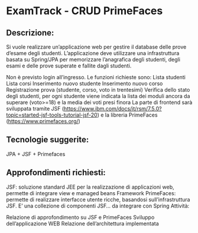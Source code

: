 
# ExamTrack - CRUD PrimeFaces
## Descrizione:

Si vuole realizzare un’applicazione web per gestire il database delle prove d’esame degli studenti.
L’applicazione deve utilizzare una infrastruttura basata su Spring/JPA per memorizzare l’anagrafica degli studenti, degli esami e delle prove superate e fallite dagli studenti.

Non è previsto login all’ingresso.
Le funzioni richieste sono:
Lista studenti
Lista corsi
Inserimento nuovo studente
Inserimento nuovo corso
Registrazione prova (studente, corso, voto in trentesimi)
Verifica dello stato degli studenti, per ogni studente viene indicata la lista dei moduli ancora da superare (voto>=18) e la media dei voti presi finora
La parte di frontend sarà sviluppata tramite JSF (https://www.ibm.com/docs/it/rsm/7.5.0?topic=started-jsf-tools-tutorial-jsf-20)  e la libreria PrimeFaces (https://www.primefaces.org/)


## Tecnologie suggerite:
JPA + JSF + Primefaces


## Approfondimenti richiesti:

JSF: soluzione standard JEE per la realizzazione di applicazioni web, permette di integrare view e managed beans
Framework PrimeFaces: permette di realizzare interfacce utente ricche, basandosi sull’infrastruttura JSF. E’ una collezione di componenti JSF… da integrare con Spring
Attività:

Relazione di approfondimento su JSF e PrimeFaces
Sviluppo dell’applicazione WEB
Relazione dell’architettura implementata

